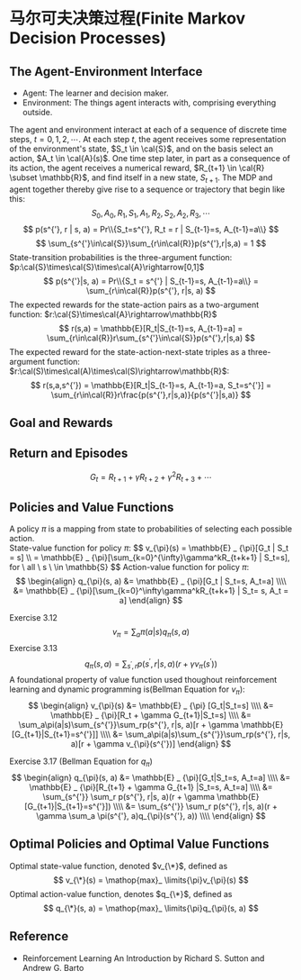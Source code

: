 # 马尔可夫决策过程(Finite Markov Decision Processes)

## The Agent-Environment Interface
* Agent: The learner and decision maker.
* Environment: The things agent interacts with, comprising everything outside.

The agent and environment interact at each of a sequence of discrete time steps, $t = 0, 1, 2, \cdots$. At each step $t$, the agent receives some representation of the environment's state, $S_t \in \cal{S}$, and on the basis select an action, $A_t \in \cal{A}(s)$. One time step later, in part as a consequence of its action, the agent receives a numerical reward, $R_{t+1} \in \cal{R} \subset \mathbb{R}$, and find itself in a new state, $S_{t+1}$. The MDP and agent together thereby give rise to a sequence or trajectory that begin like this:
$$
S_0, A_0, R_1, S_1, A_1, R_2, S_2, A_2, R_3, \cdots
$$
$$
p(s^{'}, r | s, a) =  Pr\\{S_t=s^{'}, R_t = r | S_{t-1}=s, A_{t-1}=a\\}
$$
$$
\sum_{s^{'}\in\cal{S}}\sum_{r\in\cal{R}}p(s^{'},r|s,a) = 1
$$
State-transition probabilities is the three-argument function: $p:\cal{S}\times\cal{S}\times\cal{A}\rightarrow[0,1]$
$$
p(s^{'}|s, a) = Pr\\{S_t = s^{'} | S_{t-1}=s, A_{t-1}=a\\} = \sum_{r\in\cal{R}}p(s^{'}, r|s, a)
$$
The expected rewards for the state-action pairs as a two-argument function: $r:\cal{S}\times\cal{A}\rightarrow\mathbb{R}$
$$
r(s,a) = \mathbb{E}[R_t|S_{t-1}=s, A_{t-1}=a] = \sum_{r\in\cal{R}}r\sum_{s^{'}\in\cal{S}}p(s^{'},r|s,a)
$$
The expected reward for the state-action-next-state triples as a three-argument function: $r:\cal(S)\times\cal(A)\times\cal(S)\rightarrow\mathbb{R}$:
$$
r(s,a,s^{'}) = \mathbb{E}[R_t|S_{t-1}=s, A_{t-1}=a, S_t=s^{'}] = \sum_{r\in\cal{R}}r\frac{p(s^{'},r|s,a)}{p(s^{'}|s,a)}
$$

## Goal and Rewards

## Return and Episodes
$$
G_t = R_{t+1} + \gamma R_{t+2} + \gamma^2R_{t+3} + \cdots
$$
## Policies and Value Functions
A policy $\pi$ is a mapping from state to probabilities of selecting each possible action.  
State-value function for policy $\pi$:
$$
v_{\pi}(s) = \mathbb{E} _ \{\pi}[G_t | S_t = s] \\\\
= \mathbb{E} _ {\pi}[\sum_{k=0}^{\infty}\gamma^kR_{t+k+1} | S_t=s],  for \ all \ s \ \in \mathbb{S}
$$
Action-value function for policy $\pi$:
$$
\begin{align}
q_{\pi}(s, a) &= \mathbb{E} _ {\pi}[G_t | S_t=s, A_t=a] \\\\
&= \mathbb{E} _ {\pi}[\sum_{k=0}^\infty\gamma^kR_{t+k+1} | S_t= s, A_t = a]
\end{align}
$$

Exercise 3.12
$$
v_{\pi} = \sum_{a}\pi(a|s)q_{\pi}(s, a)
$$
Exercise 3.13
$$
q_{\pi}(s, a) = \sum_{s^{'}, r}p(s^{'}, r | s, a)(r + \gamma v_{\pi}(s^{'}))
$$
A foundational property of value function used thoughout reinforcement learning and dynamic programming is(Bellman Equation for $v_{\pi}$):
$$
\begin{align}
v_{\pi}(s) &= \mathbb{E} _ {\pi} [G_t|S_t=s] \\\\
&= \mathbb{E} _ {\pi}[R_t + \gamma G_{t+1}|S_t=s] \\\\
&= \sum_a\pi(a|s)\sum_{s^{'}}\sum_rp(s^{'}, r|s, a)[r + \gamma \mathbb{E}[G_{t+1}|S_{t+1}=s^{'}]] \\\\
&= \sum_a\pi(a|s)\sum_{s^{'}}\sum_rp(s^{'}, r|s, a)[r + \gamma v_{\pi}(s^{'})] 
\end{align}
$$

Exercise 3.17 (Bellman Equation for $q_{\pi}$)
$$
\begin{align}
q_{\pi}(s, a) &= \mathbb{E} _ {\pi}[G_t|S_t=s, A_t=a] \\\\
&= \mathbb{E} _ {\pi}[R_{t+1} + \gamma G_{t+1} |S_t=s, A_t=a] \\\\
&= \sum_{s^{'}} \sum_r p(s^{'}, r|s, a)(r + \gamma \mathbb{E}[G_{t+1}|S_{t+1}=s^{'}]) \\\\
&= \sum_{s^{'}} \sum_r p(s^{'}, r|s, a)(r + \gamma \sum_a \pi(s^{'}, a)q_{\pi}(s^{'}, a)) \\\\
\end{align}
$$

## Optimal Policies and Optimal Value Functions
Optimal state-value function, denoted $v_{\*}$, defined as
$$
v_{\*}(s) = \mathop{max}_ \limits{\pi}v_{\pi}(s)
$$
Optimal action-value function, denotes $q_{\*}$, defined as
$$
q_{\*}(s, a) = \mathop{max}_ \limits{\pi}q_{\pi}(s, a)
$$


## Reference
* Reinforcement Learning An Introduction by Richard S. Sutton and Andrew G. Barto
